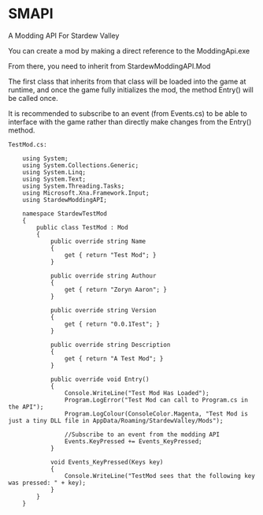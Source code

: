 # SMAPI
A Modding API For Stardew Valley

You can create a mod by making a direct reference to the ModdingApi.exe

From there, you need to inherit from StardewModdingAPI.Mod

The first class that inherits from that class will be loaded into the game at runtime, and once the game fully initializes the mod, the method Entry() will be called once.

It is recommended to subscribe to an event (from Events.cs) to be able to interface with the game rather than directly make changes from the Entry() method.


    TestMod.cs:
    
        using System;
        using System.Collections.Generic;
        using System.Linq;
        using System.Text;
        using System.Threading.Tasks;
        using Microsoft.Xna.Framework.Input;
        using StardewModdingAPI;

        namespace StardewTestMod
        {
            public class TestMod : Mod
            {
                public override string Name
                {
                    get { return "Test Mod"; }
                }

                public override string Authour
                {
                    get { return "Zoryn Aaron"; }
                }

                public override string Version
                {
                    get { return "0.0.1Test"; }
                }

                public override string Description
                {
                    get { return "A Test Mod"; }
                }

                public override void Entry()
                {
                    Console.WriteLine("Test Mod Has Loaded");
                    Program.LogError("Test Mod can call to Program.cs in the API");
                    Program.LogColour(ConsoleColor.Magenta, "Test Mod is just a tiny DLL file in AppData/Roaming/StardewValley/Mods");
                    
                    //Subscribe to an event from the modding API
                    Events.KeyPressed += Events_KeyPressed;
                }

                void Events_KeyPressed(Keys key)
                {
                    Console.WriteLine("TestMod sees that the following key was pressed: " + key);
                }
            }
        }